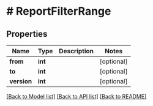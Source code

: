 # # ReportFilterRange

## Properties

Name | Type | Description | Notes
------------ | ------------- | ------------- | -------------
**from** | **int** |  | [optional]
**to** | **int** |  | [optional]
**version** | **int** |  | [optional]

[[Back to Model list]](../../README.md#models) [[Back to API list]](../../README.md#endpoints) [[Back to README]](../../README.md)
